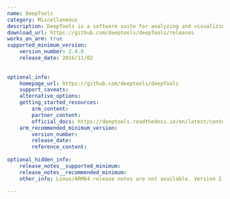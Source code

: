 ```yaml
---
name: DeepTools
category: Miscellaneous
description: DeepTools is a software suite for analyzing and visualizing high-throughput sequencing data, particularly in genomics and epigenomics research.
download_url: https://github.com/deeptools/deepTools/releases
works_on_arm: true
supported_minimum_version:
    version_number: 2.4.0
    release_date: 2016/11/02
 
 
optional_info:
    homepage_url: https://github.com/deeptools/deepTools
    support_caveats:
    alternative_options:
    getting_started_resources:
        arm_content:
        partner_content:
        official_docs: https://deeptools.readthedocs.io/en/latest/content/installation.html
    arm_recommended_minimum_version:
        version_number:
        release_date:
        reference_content:
 
optional_hidden_info:
    release_notes__supported_minimum:
    release_notes__recommended_minimum:
    other_info: Linux/ARM64 release notes are not available. Version 2.4.0 has been successfully installed and tested on the Neoverse N1, prior versions are failing to build.
 
---
```

